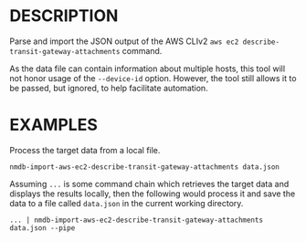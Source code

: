 DESCRIPTION
===========

Parse and import the JSON output of the AWS CLIv2
`aws ec2 describe-transit-gateway-attachments` command.

As the data file can contain information about multiple hosts, this tool
will not honor usage of the `--device-id` option.  However, the tool still
allows it to be passed, but ignored, to help facilitate automation.


EXAMPLES
========

Process the target data from a local file.
```
nmdb-import-aws-ec2-describe-transit-gateway-attachments data.json
```

Assuming `...` is some command chain which retrieves the target data and
displays the results locally, then the following would process it and save
the data to a file called `data.json` in the current working directory.
```
... | nmdb-import-aws-ec2-describe-transit-gateway-attachments data.json --pipe
```
